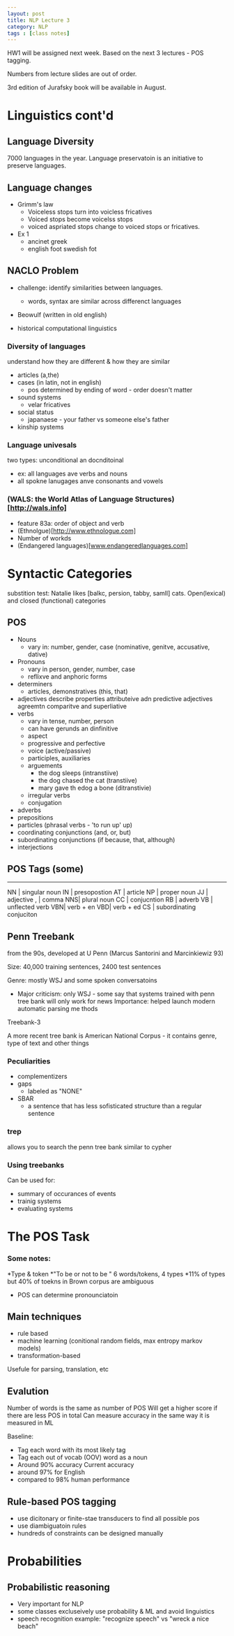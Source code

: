 ```yaml
---
layout: post
title: NLP Lecture 3
category: NLP
tags : [class notes]
---
```


HW1 will be assigned next week. Based on the next 3 lectures - POS tagging. 

Numbers from lecture slides are out of order. 

3rd edition of Jurafsky book will be available in August. 

# Linguistics cont'd

## Language Diversity
7000 languages in the year. 
Language preservatoin is an initiative to preserve languages. 

## Language changes 
* Grimm's law
	* Voiceless stops turn into voicless fricatives
	* Voiced stops become voicelss stops
	* voiced aspriated stops change to voiced stops or fricatives. 
* Ex 1
	* ancinet greek
	* english foot swedish fot

## NACLO Problem
* challenge: identify similarities between languages. 
	* words, syntax are similar across differenct languages

* Beowulf (written in old english)
* historical computational linguistics

### Diversity of languages
 understand how they are different & how they are similar
* articles (a,the)
* cases (in latin, not in english)
	* pos determined by ending of word - order doesn't matter
* sound systems
	* velar fricatives
* social status
	* japanaese - your father vs someone else's father
* kinship systems

### Language univesals
two types: unconditional an docnditoinal
* ex: all languages ave verbs and nouns
* all spokne lanugages anve consonants and vowels

### (WALS: the World Atlas of Language Structures)[http://wals.info]
* feature 83a: order of object and verb
* (Ethnolgue)[http://www.ethnologue.com]
* Number of workds
* (Endangered languages)[www.endangeredlanguages.com]

# Syntactic Categories
substition test:
Natalie likes [balkc, persion, tabby, samll] cats. 
Open(lexical) and closed (functional) categories


## POS
* Nouns
	* vary in: number, gender, case (nominative, genitve, accusative, dative)
* Pronouns
	* vary in person, gender, number, case
	* reflixve and anphoric forms
* determiners 
	* articles, demonstratives (this, that)
* adjectives
	 describe properties
	attributeive adn predictive adjectives
	agreemtn
	comparitve and superliative
* verbs
	* vary in tense, number, person
	* can have gerunds an dinfinitive
	* aspect
	* progressive and perfective
	* voice (active/passive)
	* participles, auxiliaries
	* arguements
		* the dog sleeps (intranstiive)
		* the dog chased the cat (transtiive)
		* mary gave th edog a bone (ditranstivie)
	* irregular verbs
	* conjugation
* adverbs
* prepositions
* particles (phrasal verbs - 'to run up' up)
* coordinating conjunctions (and, or, but)
* subordinating conjunctions (if because, that, although)
* interjections

## POS Tags (some)
___________________
NN | singular noun
IN | presopostion
AT | article
NP | proper noun
JJ | adjective
,  | comma
NNS| plural noun
CC | conjucntion
RB | adverb
VB | unflected verb
VBN| verb + en
VBD| verb + ed
CS | subordinating conjuciton

## Penn Treebank
from the 90s, developed at U Penn (Marcus Santorini and Marcinkiewiz 93)

Size: 40,000 training sentences, 2400 test sentences

Genre: mostly WSJ and some spoken conversatoins
* Major criticism: only WSJ - some say that systems trained with penn tree bank will only work for news
Importance: helped launch modern automatic parsing me thods

Treebank-3

A more recent tree bank is American National Corpus - it contains genre, type of text and other things

### Peculiarities
* complementizers
* gaps
	* labeled as "NONE"
* SBAR
	* a sentence that has less sofisticated structure than a regular sentence

### trep
allows you to search the penn tree bank
similar to cypher

### Using treebanks
Can be used for:
* summary of occurances of events
* trainig systems
* evaluating systems

# The POS Task
### Some notes:
*Type & token
	*"To be or not to be " 6 words/tokens, 4 types
*11% of types but 40% of toekns in Brown corpus are ambiguous
* POS can determine pronounciatoin

## Main techniques
* rule based
* machine learning (conitional random fields, max entropy markov models)
* transformation-based

Usefule for parsing, translation, etc


## Evalution
Number of words is the same as number of POS
Will get a higher score if there are less POS in total
Can measure accuracy in the same way it is measured in ML

Baseline:
* Tag each word with its most likely tag
* Tag each out of vocab (OOV) word as a noun
* Around 90% accuracy
Current accuracy
* around 97% for English
* compared to 98% human performance

## Rule-based POS tagging
* use dicitonary or finite-stae transducers to find all possible pos
* use diambiguatoin rules
* hundreds of constraints can be designed manually


# Probabilities
## Probabilistic reasoning
* Very important for NLP
* some classes excluseively use probability & ML and avoid linguistics
* speech recognition example: "recognize speech" vs "wreck a nice beach"
 








